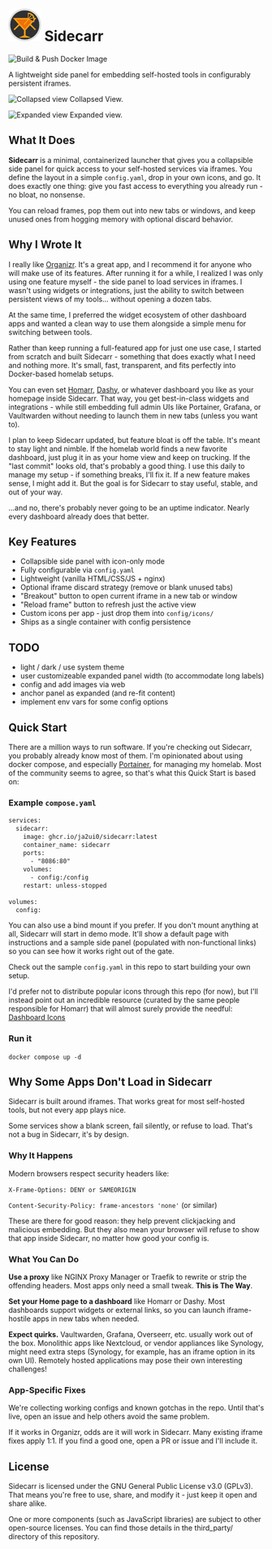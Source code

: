 # ![Sidecarr logo](/site/favicon.png "Sidecarr logo") Sidecarr

![Build & Push Docker Image](https://github.com/ja2ui0/sidecarr/actions/workflows/container-publish.yml/badge.svg)

A lightweight side panel for embedding self-hosted tools in configurably persistent iframes.

![Collapsed view](https://github.com/user-attachments/assets/6abaec45-3d5f-44c6-82c8-4f8267a39211 "Collapsed view")
Collapsed View.

![Expanded view](https://github.com/user-attachments/assets/486e4af1-232b-4e00-95b7-7445175b56aa "Expanded view")
Expanded view.

## What It Does

**Sidecarr** is a minimal, containerized launcher that gives you a collapsible side panel for quick access to your self-hosted services via iframes. You define the layout in a simple `config.yaml`, drop in your own icons, and go. It does exactly one thing: give you fast access to everything you already run - no bloat, no nonsense.

You can reload frames, pop them out into new tabs or windows, and keep unused ones from hogging memory with optional discard behavior.

## Why I Wrote It

I really like [Organizr](https://github.com/causefx/Organizr). It's a great app, and I recommend it for anyone who will make use of its features. After running it for a while, I realized I was only using one feature myself - the side panel to load services in iframes. I wasn't using widgets or integrations, just the ability to switch between persistent views of my tools... without opening a dozen tabs.

At the same time, I preferred the widget ecosystem of other dashboard apps and wanted a clean way to use them alongside a simple menu for switching between tools.

Rather than keep running a full-featured app for just one use case, I started from scratch and built Sidecarr - something that does exactly what I need and nothing more. It's small, fast, transparent, and fits perfectly into Docker-based homelab setups.

You can even set [Homarr](https://github.com/ajnart/homarr), [Dashy](https://github.com/lissy93/dashy), or whatever dashboard you like as your homepage inside Sidecarr. That way, you get best-in-class widgets and integrations - while still embedding full admin UIs like Portainer, Grafana, or Vaultwarden without needing to launch them in new tabs (unless you want to).

I plan to keep Sidecarr updated, but feature bloat is off the table. It's meant to stay light and nimble. If the homelab world finds a new favorite dashboard, just plug it in as your home view and keep on trucking. If the "last commit" looks old, that's probably a good thing. I use this daily to manage my setup - if something breaks, I'll fix it. If a new feature makes sense, I might add it. But the goal is for Sidecarr to stay useful, stable, and out of your way.

...and no, there's probably never going to be an uptime indicator. Nearly every dashboard already does that better.

## Key Features

- Collapsible side panel with icon-only mode
- Fully configurable via `config.yaml`
- Lightweight (vanilla HTML/CSS/JS + nginx)
- Optional iframe discard strategy (remove or blank unused tabs)
- "Breakout" button to open current iframe in a new tab or window
- "Reload frame" button to refresh just the active view
- Custom icons per app - just drop them into `config/icons/`
- Ships as a single container with config persistence

## TODO
- light / dark / use system theme
- user customizeable expanded panel width (to accommodate long labels)
- config and add images via web
- anchor panel as expanded (and re-fit content)
- implement env vars for some config options

## Quick Start
There are a million ways to run software. If you're checking out Sidecarr, you probably already know most of them. I'm opinionated about using docker compose, and especially [Portainer](https://github.com/portainer/portainer), for managing my homelab. Most of the community seems to agree, so that's what this Quick Start is based on:

### Example `compose.yaml`
```
services:
  sidecarr:
    image: ghcr.io/ja2ui0/sidecarr:latest
    container_name: sidecarr
    ports:
      - "8086:80"
    volumes:
      - config:/config
    restart: unless-stopped

volumes:
  config:
```

You can also use a bind mount if you prefer. If you don't mount anything at all, Sidecarr will start in demo mode. It'll show a default page with instructions and a sample side panel (populated with non-functional links) so you can see how it works right out of the gate.

Check out the sample `config.yaml` in this repo to start building your own setup.

I'd prefer not to distribute popular icons through this repo (for now), but I'll instead point out an incredible resource (curated by the same people responsible for Homarr) that will almost surely provide the needful: [Dashboard Icons](https://dashboardicons.com/icons)

### Run it
`docker compose up -d`

## Why Some Apps Don't Load in Sidecarr
Sidecarr is built around iframes. That works great for most self-hosted tools, but not every app plays nice.

Some services show a blank screen, fail silently, or refuse to load. That's not a bug in Sidecarr, it's by design.

### Why It Happens
Modern browsers respect security headers like:

`X-Frame-Options: DENY or SAMEORIGIN`

`Content-Security-Policy: frame-ancestors 'none'` (or similar)

These are there for good reason: they help prevent clickjacking and malicious embedding. But they also mean your browser will refuse to show that app inside Sidecarr, no matter how good your config is.

### What You Can Do
**Use a proxy** like NGINX Proxy Manager or Traefik to rewrite or strip the offending headers. Most apps only need a small tweak. **This is The Way**.

**Set your Home page to a dashboard** like Homarr or Dashy. Most dashboards support widgets or external links, so you can launch iframe-hostile apps in new tabs when needed.

**Expect quirks.** Vaultwarden, Grafana, Overseerr, etc. usually work out of the box. Monolithic apps like Nextcloud, or vendor appliances like Synology, might need extra steps (Synology, for example, has an iframe option in its own UI). Remotely hosted applications may pose their own interesting challenges!

### App-Specific Fixes
We're collecting working configs and known gotchas in the repo. Until that's live, open an issue and help others avoid the same problem.

If it works in Organizr, odds are it will work in Sidecarr. Many existing iframe fixes apply 1:1. If you find a good one, open a PR or issue and I'll include it.

## License
Sidecarr is licensed under the GNU General Public License v3.0 (GPLv3). That means you're free to use, share, and modify it - just keep it open and share alike.

One or more components (such as JavaScript libraries) are subject to other open-source licenses. You can find those details in the third_party/ directory of this repository.

